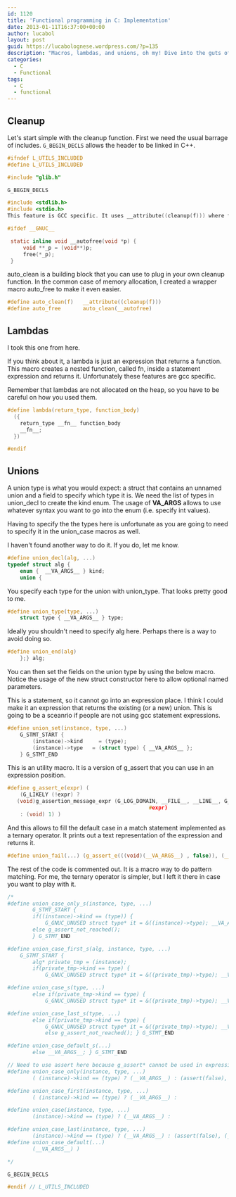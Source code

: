 ```yaml
---
id: 1120
title: 'Functional programming in C: Implementation'
date: 2013-01-11T16:37:00+00:00
author: lucabol
layout: post
guid: https://lucabolognese.wordpress.com/?p=135
description: "Macros, lambdas, and unions, oh my! Dive into the guts of our functional C implementation, where GCC extensions meet clever preprocessing tricks. A deep dive into how to make C pretend it's a functional language, complete with automatic cleanup and pattern matching. Not for the faint of heart"
categories:
  - C
  - Functional
tags:
  - C
  - functional
---
```

## Cleanup
Let's start simple with the cleanup function. First we need the usual barrage of includes. `G_BEGIN_DECLS` allows the header to be linked in C++.
~~~c
#ifndef L_UTILS_INCLUDED
#define L_UTILS_INCLUDED

#include "glib.h"

G_BEGIN_DECLS

#include <stdlib.h>
#include <stdio.h>
This feature is GCC specific. It uses __attribute((cleanup(f))) where f is the cleanup function. In this case the cleanup function just frees the memory.

#ifdef __GNUC__

 static inline void __autofree(void *p) {
     void **_p = (void**)p;
     free(*_p);
 }
~~~
auto_clean is a building block that you can use to plug in your own cleanup function. In the common case of memory allocation, I created a wrapper macro auto_free to make it even easier.
~~~c
#define auto_clean(f)   __attribute((cleanup(f)))
#define auto_free       auto_clean(__autofree)
~~~
## Lambdas
I took this one from here.

If you think about it, a lambda is just an expression that returns a function. This macro creates a nested function, called fn, inside a statement expression and returns it. Unfortunately these features are gcc specific.

Remember that lambdas are not allocated on the heap, so you have to be careful on how you used them.
~~~c
#define lambda(return_type, function_body)                                          
  ({                                                                                
    return_type __fn__ function_body                                                
    __fn__;                                                                         
  })

#endif
~~~
## Unions
A union type is what you would expect: a struct that contains an unnamed union and a field to specify which type it is. We need the list of types in union_decl to create the kind enum. The usage of __VA_ARGS__ allows to use whatever syntax you want to go into the enum (i.e. specify int values).

Having to specify the the types here is unfortunate as you are going to need to specify it in the union_case macros as well.

I haven't found another way to do it. If you do, let me know.
~~~c
#define union_decl(alg, ...)                                                        
typedef struct alg {                                                                
    enum {  __VA_ARGS__ } kind;                                                     
    union {
~~~
You specify each type for the union with union_type. That looks pretty good to me.
~~~c
#define union_type(type, ...)                                                       
    struct type { __VA_ARGS__ } type;
~~~
Ideally you shouldn't need to specify alg here. Perhaps there is a way to avoid doing so.
~~~c
#define union_end(alg)                                                              
    };} alg;
~~~
You can then set the fields on the union type by using the below macro. Notice the usage of the new struct constructor here to allow optional named parameters.

This is a statement, so it cannot go into an expression place. I think I could make it an expression that returns the existing (or a new) union. This is going to be a sceanrio if people are not using gcc statement expressions.
~~~c
#define union_set(instance, type, ...)                                              
    G_STMT_START {                                                                  
        (instance)->kind     = (type);                                              
        (instance)->type   = (struct type) { __VA_ARGS__ };                         
    } G_STMT_END
~~~
This is an utility macro. It is a version of g_assert that you can use in an expression position.
~~~c
#define g_assert_e(expr) (                                                          
    (G_LIKELY (!expr) ?                                                             
   (void)g_assertion_message_expr (G_LOG_DOMAIN, __FILE__, __LINE__, G_STRFUNC, 
                                             #expr)                             
    : (void) 1) )
~~~
And this allows to fill the default case in a match statement implemented as a ternary operator. It prints out a text representation of the expression and returns it.
~~~c
#define union_fail(...) (g_assert_e(((void)(__VA_ARGS__) , false)), (__VA_ARGS__))
~~~
The rest of the code is commented out. It is a macro way to do pattern matching. For me, the ternary operator is simpler, but I left it there in case you want to play with it.
~~~c
/*
#define union_case_only_s(instance, type, ...)                                      
        G_STMT_START {                                                              
        if((instance)->kind == (type)) {                                            
            G_GNUC_UNUSED struct type* it = &((instance)->type); __VA_ARGS__; }     
        else g_assert_not_reached();                                                
        } G_STMT_END

#define union_case_first_s(alg, instance, type, ...)                                
    G_STMT_START {                                                                  
        alg* private_tmp = (instance);                                              
        if(private_tmp->kind == type) {                                             
            G_GNUC_UNUSED struct type* it = &((private_tmp)->type); __VA_ARGS__; }

#define union_case_s(type, ...)                                                     
        else if(private_tmp->kind == type) {                                        
            G_GNUC_UNUSED struct type* it = &((private_tmp)->type); __VA_ARGS__; }

#define union_case_last_s(type, ...)                                                
        else if(private_tmp->kind == type) {                                        
            G_GNUC_UNUSED struct type* it = &((private_tmp)->type); __VA_ARGS__; }  
            else g_assert_not_reached(); } G_STMT_END

#define union_case_default_s(...)                                                   
        else __VA_ARGS__; } G_STMT_END

// Need to use assert here because g_assert* cannot be used in expressions as it expands to do .. while(0)
#define union_case_only(instance, type, ...)                                        
        ( (instance)->kind == (type) ? (__VA_ARGS__) : (assert(false), __VA_ARGS__) )

#define union_case_first(instance, type, ...)                                       
        ( (instance)->kind == (type) ? (__VA_ARGS__) :

#define union_case(instance, type, ...)                                             
        (instance)->kind == (type) ? (__VA_ARGS__) :

#define union_case_last(instance, type, ...)                                        
        (instance)->kind == (type) ? (__VA_ARGS__) : (assert(false), (__VA_ARGS__)) )
#define union_case_default(...)                                                     
        (__VA_ARGS__) )

*/

G_BEGIN_DECLS

#endif // L_UTILS_INCLUDED
~~~
